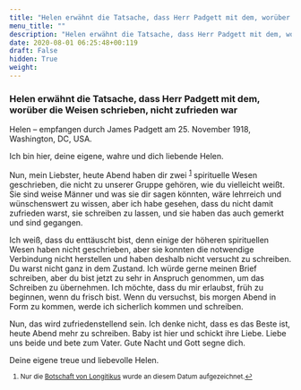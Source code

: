 ```yaml
---
title: "Helen erwähnt die Tatsache, dass Herr Padgett mit dem, worüber die Weisen schrieben, nicht zufrieden war"
menu_title: ""
description: "Helen erwähnt die Tatsache, dass Herr Padgett mit dem, worüber die Weisen schrieben, nicht zufrieden war"
date: 2020-08-01 06:25:48+00:119
draft: False
hidden: True
weight:
---
```

### Helen erwähnt die Tatsache, dass Herr Padgett mit dem, worüber die Weisen schrieben, nicht zufrieden war

Helen – empfangen durch James Padgett am 25. November 1918, Washington, DC, USA.

Ich bin hier, deine eigene, wahre und dich liebende Helen.

Nun, mein Liebster, heute Abend haben dir zwei <sup id="a1">[1](#f1)</sup> spirituelle Wesen geschrieben, die nicht zu unserer Gruppe gehören, wie du vielleicht weißt. Sie sind weise Männer und was sie dir sagen könnten, wäre lehrreich und wünschenswert zu wissen, aber ich habe gesehen, dass du nicht damit zufrieden warst, sie schreiben zu lassen, und sie haben das auch gemerkt und sind gegangen.

Ich weiß, dass du enttäuscht bist, denn einige der höheren spirituellen Wesen haben nicht geschrieben, aber sie konnten die notwendige Verbindung nicht herstellen und haben deshalb nicht versucht zu schreiben. Du warst nicht ganz in dem Zustand. Ich würde gerne meinen Brief schreiben, aber du bist jetzt zu sehr in Anspruch genommen, um das Schreiben zu übernehmen. Ich möchte, dass du mir erlaubst, früh zu beginnen, wenn du frisch bist. Wenn du versuchst, bis morgen Abend in Form zu kommen, werde ich sicherlich kommen und schreiben.

Nun, das wird zufriedenstellend sein. Ich denke nicht, dass es das Beste ist, heute Abend mehr zu schreiben. Baby ist hier und schickt ihre Liebe. Liebe uns beide und bete zum Vater. Gute Nacht und Gott segne dich.

Deine eigene treue und liebevolle Helen.
<small>

1. <large id="f1"> Nur die [Botschaft von Longitikus](/padgett-botschaften/padgett-botschaften-in-reihenfolge-des-datums/padgett-botschaften-1918/longitikus-erzaehlt-von-seinem-spirituellen-werdegang-weiss-aber-nichts-von-der-goettlichen-liebe-jep-longitikus-25-november-1918/) wurde an diesem Datum aufgezeichnet.[↩](#a1) 

